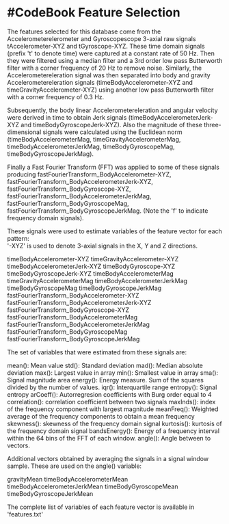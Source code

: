 #CodeBook
Feature Selection 
=================

The features selected for this database come from the Accelerometerelerometer and Gyroscopescope 3-axial raw signals tAccelerometer-XYZ and tGyroscope-XYZ. These time domain signals (prefix 't' to denote time) were captured at a constant rate of 50 Hz. Then they were filtered using a median filter and a 3rd order low pass Butterworth filter with a corner frequency of 20 Hz to remove noise. Similarly, the Accelerometereleration signal was then separated into body and gravity Accelerometereleration signals (timeBodyAccelerometer-XYZ and timeGravityAccelerometer-XYZ) using another low pass Butterworth filter with a corner frequency of 0.3 Hz. 

Subsequently, the body linear Accelerometereleration and angular velocity were derived in time to obtain Jerk signals (timeBodyAccelerometerJerk-XYZ and timeBodyGyroscopeJerk-XYZ). Also the magnitude of these three-dimensional signals were calculated using the Euclidean norm (timeBodyAccelerometerMag, timeGravityAccelerometerMag, timeBodyAccelerometerJerkMag, timeBodyGyroscopeMag, timeBodyGyroscopeJerkMag). 

Finally a Fast Fourier Transform (FFT) was applied to some of these signals producing fastFourierTransform_BodyAccelerometer-XYZ, fastFourierTransform_BodyAccelerometerJerk-XYZ, fastFourierTransform_BodyGyroscope-XYZ, fastFourierTransform_BodyAccelerometerJerkMag, fastFourierTransform_BodyGyroscopeMag, fastFourierTransform_BodyGyroscopeJerkMag. (Note the 'f' to indicate frequency domain signals). 

These signals were used to estimate variables of the feature vector for each pattern:  
'-XYZ' is used to denote 3-axial signals in the X, Y and Z directions.

timeBodyAccelerometer-XYZ
timeGravityAccelerometer-XYZ
timeBodyAccelerometerJerk-XYZ
timeBodyGyroscope-XYZ
timeBodyGyroscopeJerk-XYZ
timeBodyAccelerometerMag
timeGravityAccelerometerMag
timeBodyAccelerometerJerkMag
timeBodyGyroscopeMag
timeBodyGyroscopeJerkMag
fastFourierTransform_BodyAccelerometer-XYZ
fastFourierTransform_BodyAccelerometerJerk-XYZ
fastFourierTransform_BodyGyroscope-XYZ
fastFourierTransform_BodyAccelerometerMag
fastFourierTransform_BodyAccelerometerJerkMag
fastFourierTransform_BodyGyroscopeMag
fastFourierTransform_BodyGyroscopeJerkMag

The set of variables that were estimated from these signals are: 

mean(): Mean value
std(): Standard deviation
mad(): Median absolute deviation 
max(): Largest value in array
min(): Smallest value in array
sma(): Signal magnitude area
energy(): Energy measure. Sum of the squares divided by the number of values. 
iqr(): Interquartile range 
entropy(): Signal entropy
arCoeff(): Autorregresion coefficients with Burg order equal to 4
correlation(): correlation coefficient between two signals
maxInds(): index of the frequency component with largest magnitude
meanFreq(): Weighted average of the frequency components to obtain a mean frequency
skewness(): skewness of the frequency domain signal 
kurtosis(): kurtosis of the frequency domain signal 
bandsEnergy(): Energy of a frequency interval within the 64 bins of the FFT of each window.
angle(): Angle between to vectors.

Additional vectors obtained by averaging the signals in a signal window sample. These are used on the angle() variable:

gravityMean
timeBodyAccelerometerMean
timeBodyAccelerometerJerkMean
timeBodyGyroscopeMean
timeBodyGyroscopeJerkMean

The complete list of variables of each feature vector is available in 'features.txt'

